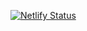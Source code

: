 [![Netlify Status](https://api.netlify.com/api/v1/badges/5c0de731-e1cb-4487-915d-43ba1907ddc7/deploy-status)](https://app.netlify.com/sites/arsani-tech/deploys)
